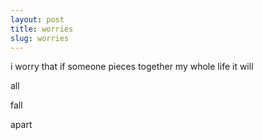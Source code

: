 ```yaml
---
layout: post
title: worries
slug: worries
---
```


i worry that if someone pieces together my whole life it will 

all 

fall 

apart
